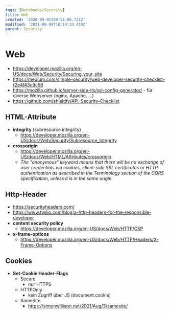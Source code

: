 ```yaml
---
tags: [Notebooks/Security]
title: Web
created: '2020-09-01T09:51:06.721Z'
modified: '2021-08-08T10:14:33.419Z'
parent: Security
---
```


# Web
- <https://developer.mozilla.org/en-US/docs/Web/Security/Securing_your_site>
- <https://medium.com/simple-security/web-developer-security-checklist-f2e4f43c9c56>
- <https://mozilla.github.io/server-side-tls/ssl-config-generator/> - für diverse Webserver (nginx, Apache, ...)
- <https://github.com/shieldfy/API-Security-Checklist>

## HTML-Attribute
- **integrity** (subresource integrity)
  - <https://developer.mozilla.org/en-US/docs/Web/Security/Subresource_Integrity>
- **crossorigin**
  - <https://developer.mozilla.org/en-US/docs/Web/HTML/Attributes/crossorigin>
  - *The "anonymous" keyword means that there will be no exchange of user credentials via cookies, client-side SSL certificates or HTTP authentication as described in the Terminology section of the CORS specification, unless it is in the same origin.*

## Http-Header
- <https://securityheaders.com/>
- <https://www.twilio.com/blog/a-http-headers-for-the-responsible-developer>
- **content security policy**
  - <https://developer.mozilla.org/en-US/docs/Web/HTTP/CSP>
- **x-frame-options**
  - <https://developer.mozilla.org/en-US/docs/Web/HTTP/Headers/X-Frame-Options>

## Cookies
- **Set-Cookie Header-Flags**
  - Secure
    - nur HTTPS
  - HTTPOnly
    - kein Zugriff über JS (document.cookie)
  - SameSite
    - <https://simonwillison.net/2021/Aug/3/samesite/>
